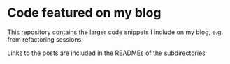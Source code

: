 # Code featured on my blog

This repository contains the larger code snippets I include on my blog, e.g. from refactoring sessions.

Links to the posts are included in the READMEs of the subdirectories
